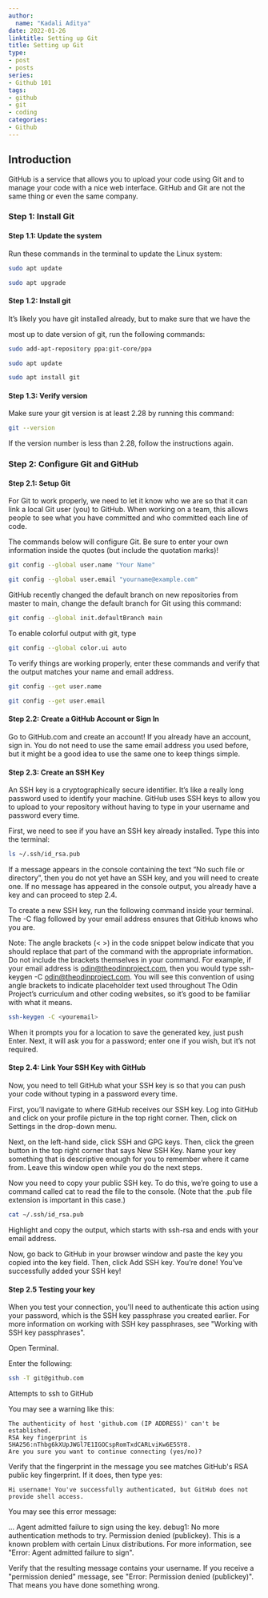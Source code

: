 ```yaml
---
author:
  name: "Kadali Aditya"
date: 2022-01-26
linktitle: Setting up Git
title: Setting up Git
type:
- post
- posts
series:
- Github 101
tags:
- github
- git
- coding
categories:
- Github
---
```

## Introduction

GitHub is a service that allows you to upload your code using Git and to manage your code with a nice web interface. GitHub and Git are not the same thing or even the same company.

### Step 1: Install Git

#### Step 1.1: Update the system

Run these commands in the terminal to update the Linux system:

```bash
sudo apt update
```

```bash
sudo apt upgrade
```


#### Step 1.2: Install git

It’s likely you have git installed already, but to make sure that we have the 

most up to date version of git, run the following commands:

```bash
sudo add-apt-repository ppa:git-core/ppa

sudo apt update

sudo apt install git
```

#### Step 1.3: Verify version

Make sure your git version is at least 2.28 by running this command:

```bash
git --version
```
If the version number is less than 2.28, follow the instructions again.

### Step 2: Configure Git and GitHub
#### Step 2.1: Setup Git

For Git to work properly, we need to let it know who we are so that it can link a local Git user (you) to GitHub. When working on a team, this allows people to see what you have committed and who committed each line of code.

The commands below will configure Git. Be sure to enter your own information inside the quotes (but include the quotation marks)!

```bash
git config --global user.name "Your Name"

git config --global user.email "yourname@example.com"
```

GitHub recently changed the default branch on new repositories from master to main, change the default branch for Git using this command:

```bash
git config --global init.defaultBranch main
```

To enable colorful output with git, type

```bash
git config --global color.ui auto
```

To verify things are working properly, enter these commands and verify that the output matches your name and email address.

```bash
git config --get user.name

git config --get user.email
```

#### Step 2.2: Create a GitHub Account or Sign In

Go to GitHub.com and create an account! If you already have an account, sign in. You do not need to use the same email address you used before, but it might be a good idea to use the same one to keep things simple.

#### Step 2.3: Create an SSH Key

An SSH key is a cryptographically secure identifier. It’s like a really long password used to identify your machine. GitHub uses SSH keys to allow you to upload to your repository without having to type in your username and password every time.

First, we need to see if you have an SSH key already installed. Type this into the terminal:

```bash
ls ~/.ssh/id_rsa.pub
```

If a message appears in the console containing the text “No such file or directory”, then you do not yet have an SSH key, and you will need to create one. If no message has appeared in the console output, you already have a key and can proceed to step 2.4.

To create a new SSH key, run the following command inside your terminal. The -C flag followed by your email address ensures that GitHub knows who you are.

Note: The angle brackets (< >) in the code snippet below indicate that you should replace that part of the command with the appropriate information. Do not include the brackets themselves in your command. For example, if your email address is odin@theodinproject.com, then you would type ssh-keygen -C odin@theodinproject.com. You will see this convention of using angle brackets to indicate placeholder text used throughout The Odin Project’s curriculum and other coding websites, so it’s good to be familiar with what it means.

```bash
ssh-keygen -C <youremail>
```

When it prompts you for a location to save the generated key, just push Enter.
Next, it will ask you for a password; enter one if you wish, but it’s not required.

#### Step 2.4: Link Your SSH Key with GitHub

Now, you need to tell GitHub what your SSH key is so that you can push your code without typing in a password every time.

First, you’ll navigate to where GitHub receives our SSH key. Log into GitHub and click on your profile picture in the top right corner. Then, click on Settings in the drop-down menu.

Next, on the left-hand side, click SSH and GPG keys. Then, click the green button in the top right corner that says New SSH Key. Name your key something that is descriptive enough for you to remember where it came from. Leave this window open while you do the next steps.

Now you need to copy your public SSH key. To do this, we’re going to use a command called cat to read the file to the console. (Note that the .pub file extension is important in this case.)

```bash
cat ~/.ssh/id_rsa.pub
```


Highlight and copy the output, which starts with ssh-rsa and ends with your email address.

Now, go back to GitHub in your browser window and paste the key you copied into the key field. Then, click Add SSH key. You’re done! You’ve successfully added your SSH key!

#### Step 2.5 Testing your key

When you test your connection, you'll need to authenticate this action using your password, which is the SSH key passphrase you created earlier. For more information on working with SSH key passphrases, see "Working with SSH key passphrases".

Open Terminal.

Enter the following:

```bash
ssh -T git@github.com
```

Attempts to ssh to GitHub

You may see a warning like this:
```
The authenticity of host 'github.com (IP ADDRESS)' can't be established.
RSA key fingerprint is SHA256:nThbg6kXUpJWGl7E1IGOCspRomTxdCARLviKw6E5SY8.
Are you sure you want to continue connecting (yes/no)?
```
Verify that the fingerprint in the message you see matches GitHub's RSA public key fingerprint. If it does, then type yes:

```
Hi username! You've successfully authenticated, but GitHub does not provide shell access.
```

You may see this error message:

...
Agent admitted failure to sign using the key.
debug1: No more authentication methods to try.
Permission denied (publickey).
This is a known problem with certain Linux distributions. For more information, see "Error: Agent admitted failure to sign".

Verify that the resulting message contains your username. If you receive a "permission denied" message, see "Error: Permission denied (publickey)". That means you have done something wrong.